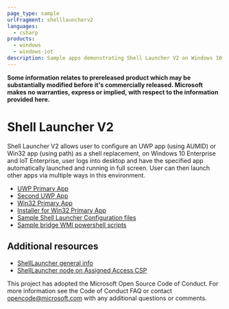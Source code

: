```yaml
---
page_type: sample
urlFragment: shelllauncherv2
languages:
  - csharp
products:
  - windows
  - windows-iot
description: Sample apps demonstrating Shell Launcher V2 on Windows 10 Enterprise in the next feature update to Windows 10.
---
```


**Some information relates to prereleased product which may be substantially modified before it's commercially released. Microsoft makes no warranties, express or implied, with respect to the information provided here.**

# Shell Launcher V2

Shell Launcher V2 allows user to configure an UWP app (using AUMID) or Win32 app (using path) as a shell replacement, on Windows 10 Enterprise and IoT Enterprise, user logs into desktop and have the specified app automatically launched and running in full screen. User can then launch other apps via multiple ways in this environment. 

*	[UWP Primary App](./ShellLauncherV2/ShellLauncherV2DemoUwp/README.md)
*	[Second UWP App](./ShellLauncherV2/AnotherUwpApp/README.md)
*	[Win32 Primary App](./ShellLauncherV2/ShellLauncherV2DemoWin32/README.md)
*	[Installer for Win32 Primary App](./ShellLauncherV2/ShellLauncherV2DemoWin32Installer/README.md)
*	[Sample Shell Launcher Configuration files](./SampleConfigXmls/README.md)
*   [Sample bridge WMI powershell scripts](./SampleBridgeWmiScripts/README.md)

## Additional resources
* [ShellLauncher general info](https://docs.microsoft.com/en-us/windows-hardware/customize/enterprise/shell-launcher)
* [ShellLauncher node on Assigned Access CSP](https://docs.microsoft.com/en-us/windows/client-management/mdm/assignedaccess-csp)


This project has adopted the Microsoft Open Source Code of Conduct. For more information see the Code of Conduct FAQ or contact <opencode@microsoft.com> with any additional questions or comments.
